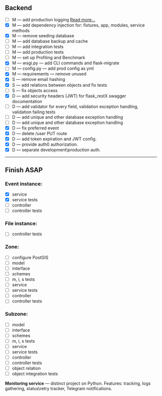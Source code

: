 ## Backend


-  [ ] M — add production logging [Read more...](https://docs.nginx.com/nginx/admin-guide/monitoring/logging/)
-  [x] M — add dependency injection for: fixtures, app, modules, service methods
-  [x] M — remove seeding database
-  [ ] M — add database backup and cache
-  [ ] M — add integration tests
-  [ ] M — add production tests
-  [ ] M — set up Profiling and Benchmark
-  [x] M — wsgi.py — add CLI commands and flask-migrate
-  [ ] M — config.py — add prod config as yml
-  [x] M — requirements — remove unused
-  [x] S — remove email hashing
-  [x] S — add relations between objects and fix tests
-  [ ] S — fix objects access
-  [x] D — add security headers (JWT) for flask_restX swagger documentation
-  [ ] D — add validator for every field, validation exception handling, validation failing tests
-  [ ] D — add unique and other database exception handling
-  [ ] D — add unique and other database exception handling
-  [x] D — fix preferred event
-  [x] D — delete /user PUT route
-  [x] D — add token expiration and JWT config.
-  [x] D — provide auth0 authorization.
-  [x] D — separate development\production auth.

_____________________________________________________
## Finish ASAP

### Event instance:
-  [x] service
-  [x] service tests
-  [ ] controller
-  [ ] controller tests

### File instance:
-  [ ] controller tests


### Zone:

-  [ ] configure PostGIS
-  [ ] model
-  [ ] interface
-  [ ] schemes
-  [ ] m, i, s tests
-  [ ] service
-  [ ] service tests
-  [ ] controller
-  [ ] controller tests

### Subzone:

-  [ ] model
-  [ ] interface
-  [ ] schemes
-  [ ] m, i, s tests
-  [ ] service
-  [ ] service tests
-  [ ] controller
-  [ ] controller tests
-  [ ] object relation
-  [ ] object integration tests

**Monitoring service** — distinct project on Python. Features: tracking, logs gathering, status\retry tracker, Telegram notifications.
